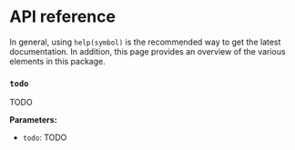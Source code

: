 # API reference

In general, using `help(symbol)` is the recommended way to get the latest documentation. In addition, this page provides an overview of the various elements in this package.

### `todo`

TODO

**Parameters:**

 * `todo`: TODO
